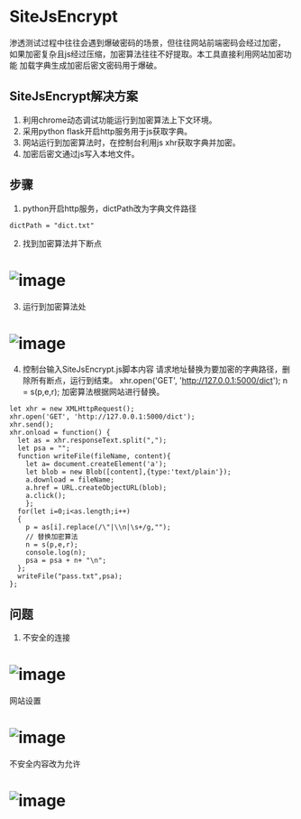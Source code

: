 # SiteJsEncrypt
渗透测试过程中往往会遇到爆破密码的场景，但往往网站前端密码会经过加密，
如果加密复杂且js经过压缩，加密算法往往不好提取。本工具直接利用网站加密功能
加载字典生成加密后密文密码用于爆破。

## SiteJsEncrypt解决方案
1. 利用chrome动态调试功能运行到加密算法上下文环境。
2. 采用python flask开启http服务用于js获取字典。
3. 网站运行到加密算法时，在控制台利用js xhr获取字典并加密。
4. 加密后密文通过js写入本地文件。

## 步骤
1. python开启http服务，dictPath改为字典文件路径
```
dictPath = "dict.txt"
```
2. 找到加密算法并下断点
# ![image](https://user-images.githubusercontent.com/57278197/176987563-12df5152-398a-46cc-a06f-a52bae39fe87.png)

3. 运行到加密算法处
# ![image](https://user-images.githubusercontent.com/57278197/176987668-81ece070-63ee-4b2a-a715-0fcf56ba8e4f.png)

4. 控制台输入SiteJsEncrypt.js脚本内容
请求地址替换为要加密的字典路径，删除所有断点，运行到结束。
xhr.open('GET', 'http://127.0.0.1:5000/dict');
n = s(p,e,r); 加密算法根据网站进行替换。
```
let xhr = new XMLHttpRequest();
xhr.open('GET', 'http://127.0.0.1:5000/dict');
xhr.send();
xhr.onload = function() {
  let as = xhr.responseText.split(",");
  let psa = "";
  function writeFile(fileName, content){
    let a= document.createElement('a');
    let blob = new Blob([content],{type:'text/plain'});
    a.download = fileName;
    a.href = URL.createObjectURL(blob);
    a.click();
	};
  for(let i=0;i<as.length;i++)
  {
	p = as[i].replace(/\"|\\n|\s+/g,"");
	// 替换加密算法
	n = s(p,e,r);
	console.log(n);
	psa = psa + n+ "\n";
  };
  writeFile("pass.txt",psa);
};
```
## 问题
1. 不安全的连接
# ![image](https://user-images.githubusercontent.com/57278197/196833361-d62457c9-48f5-4b1f-b58d-28445c4ff2df.png)
网站设置
# ![image](https://user-images.githubusercontent.com/57278197/196833850-11088462-16aa-4d22-9b57-c4e444fa82cc.png)
不安全内容改为允许
# ![image](https://user-images.githubusercontent.com/57278197/196833909-10743fa4-d6a5-44af-ab80-6c7c8f4617c6.png)






